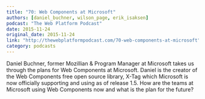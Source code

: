```yaml
---
title: "70: Web Components at Microsoft"
authors: [daniel_buchner, wilson_page, erik_isaksen]
podcast: "The Web Platform Podcast"
date: 2015-11-24
original_date: 2015-11-24
link: "http://thewebplatformpodcast.com/70-web-components-at-microsoft"
category: podcasts
---
```


Daniel Buchner, former Mozillian & Program Manager at Microsoft takes us through the plans for Web Components at Microsoft. Daniel is the creator of the Web Components free open source library, X-Tag which Microsoft is now officially supporting and using as of release 1.5. How are the teams at Microsoft using Web Components now and what is the plan for the future?
